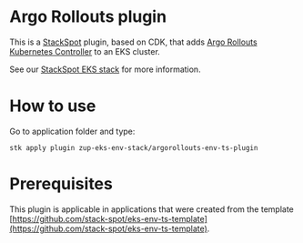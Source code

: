 # Argo Rollouts plugin

This is a [StackSpot](https://docs.stackspot.com) plugin, based on CDK, that adds [Argo Rollouts Kubernetes Controller](https://argoproj.github.io/argo-rollouts/) to an EKS cluster.

See our [StackSpot EKS stack](https://github.com/stack-spot/zup-eks-env-stack) for more information.

# How to use

Go to application folder and type:

```
stk apply plugin zup-eks-env-stack/argorollouts-env-ts-plugin
```

# Prerequisites

This plugin is applicable in applications that were created from the template [https://github.com/stack-spot/eks-env-ts-template](https://github.com/stack-spot/eks-env-ts-template).